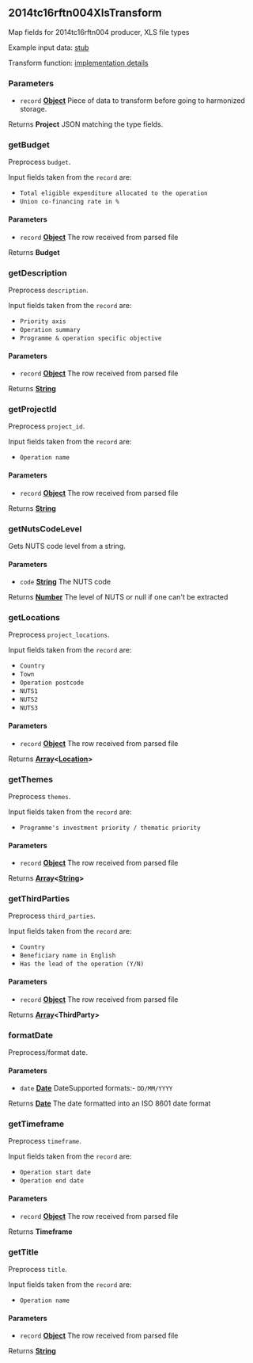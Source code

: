 <!-- Generated by documentation.js. Update this documentation by updating the source code. -->

## 2014tc16rftn004XlsTransform

Map fields for 2014tc16rftn004 producer, XLS file types

Example input data: [stub][1]

Transform function: [implementation details][2]

### Parameters

- `record` **[Object][3]** Piece of data to transform before going to harmonized storage.

Returns **Project** JSON matching the type fields.

### getBudget

Preprocess `budget`.

Input fields taken from the `record` are:

- `Total eligible expenditure allocated to the operation`
- `Union co-financing rate in %`

#### Parameters

- `record` **[Object][3]** The row received from parsed file

Returns **Budget**

### getDescription

Preprocess `description`.

Input fields taken from the `record` are:

- `Priority axis`
- `Operation summary`
- `Programme & operation specific objective`

#### Parameters

- `record` **[Object][3]** The row received from parsed file

Returns **[String][4]**

### getProjectId

Preprocess `project_id`.

Input fields taken from the `record` are:

- `Operation name`

#### Parameters

- `record` **[Object][3]** The row received from parsed file

Returns **[String][4]**

### getNutsCodeLevel

Gets NUTS code level from a string.

#### Parameters

- `code` **[String][4]** The NUTS code

Returns **[Number][5]** The level of NUTS or null if one can't be extracted

### getLocations

Preprocess `project_locations`.

Input fields taken from the `record` are:

- `Country`
- `Town`
- `Operation postcode`
- `NUTS1`
- `NUTS2`
- `NUTS3`

#### Parameters

- `record` **[Object][3]** The row received from parsed file

Returns **[Array][6]&lt;[Location][7]>**

### getThemes

Preprocess `themes`.

Input fields taken from the `record` are:

- `Programme's investment priority / thematic priority`

#### Parameters

- `record` **[Object][3]** The row received from parsed file

Returns **[Array][6]&lt;[String][4]>**

### getThirdParties

Preprocess `third_parties`.

Input fields taken from the `record` are:

- `Country`
- `Beneficiary name in English`
- `Has the lead of the operation (Y/N)`

#### Parameters

- `record` **[Object][3]** The row received from parsed file

Returns **[Array][6]&lt;ThirdParty>**

### formatDate

Preprocess/format date.

#### Parameters

- `date` **[Date][8]** DateSupported formats:- `DD/MM/YYYY`

Returns **[Date][8]** The date formatted into an ISO 8601 date format

### getTimeframe

Preprocess `timeframe`.

Input fields taken from the `record` are:

- `Operation start date`
- `Operation end date`

#### Parameters

- `record` **[Object][3]** The row received from parsed file

Returns **Timeframe**

### getTitle

Preprocess `title`.

Input fields taken from the `record` are:

- `Operation name`

#### Parameters

- `record` **[Object][3]** The row received from parsed file

Returns **[String][4]**

[1]: https://github.com/ec-europa/eubfr-data-lake/blob/master/services/ingestion/etl/2014tc16rftn004/xls/test/stubs/record.json
[2]: https://github.com/ec-europa/eubfr-data-lake/blob/master/services/ingestion/etl/2014tc16rftn004/xls/src/lib/transform.js
[3]: https://developer.mozilla.org/docs/Web/JavaScript/Reference/Global_Objects/Object
[4]: https://developer.mozilla.org/docs/Web/JavaScript/Reference/Global_Objects/String
[5]: https://developer.mozilla.org/docs/Web/JavaScript/Reference/Global_Objects/Number
[6]: https://developer.mozilla.org/docs/Web/JavaScript/Reference/Global_Objects/Array
[7]: https://developer.mozilla.org/docs/Web/API/Location
[8]: https://developer.mozilla.org/docs/Web/JavaScript/Reference/Global_Objects/Date
